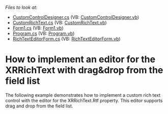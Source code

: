 <!-- default file list -->
*Files to look at*:

* [CustomControlDesigner.cs](./CS/CustomControlDesigner.cs) (VB: [CustomControlDesigner.vb](./VB/CustomControlDesigner.vb))
* [CustomRichText.cs](./CS/CustomRichText.cs) (VB: [CustomRichText.vb](./VB/CustomRichText.vb))
* [Form1.cs](./CS/Form1.cs) (VB: [Form1.vb](./VB/Form1.vb))
* [Program.cs](./CS/Program.cs) (VB: [Program.vb](./VB/Program.vb))
* [RichTextEditorForm.cs](./CS/RichTextEditorForm.cs) (VB: [RichTextEditorForm.vb](./VB/RichTextEditorForm.vb))
<!-- default file list end -->
# How to implement an editor for the XRRichText with drag&drop from the field list


<p>The following example demonstrates how to implement a custom rich text control with the editor for the XRRichText.Rtf property. This editor supports drag and drop from the field list.</p>

<br/>



